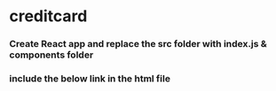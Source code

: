 # creditcard

### Create React app and replace the src folder with index.js & components folder

### include the below link in the html file

#### <link rel="stylesheet" href="https://cdnjs.cloudflare.com/ajax/libs/semantic-ui/2.4.1/semantic.min.css" />
